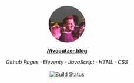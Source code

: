 <p align="center">
	<img src="_static/whoami/0.jpg" alt="Ivo von Putzer Reibegg Avatar" width="100" align="center" class="avatar" style="border-radius: 50%">
</p>

<p align="center">
  <a href="https://ivoputzer.blog">
    <strong>//ivoputzer.blog</strong>
  </a>
</p>

<p align="center">
  <em>Github Pages · Eleventy · JavaScript · HTML · CSS</em>
  <br>
  <br>
  <a href="https://actions-badge.atrox.dev/ivoputzer/ivoputzer.blog/goto?ref=master">
    <img alt="Build Status" src="https://img.shields.io/endpoint.svg?url=https%3A%2F%2Factions-badge.atrox.dev%2Fivoputzer%2Fivoputzer.blog%2Fbadge%3Fref%3Dmaster&style=for-the-badge" />
  </a>
</p>
<!--
## What is used?
- [x] Automatic Github Pages Deployment
- [x] Eleventy
- [x] Templating done with Nunjucks
- [ ] A good handful of SEO meta tags set up
- [ ] Sitemap generated automatically
- [ ] Pull in latest instagram posts on build (works with IFTTT to trigger a build)
- [ ] Use Jimp to create optimised versions of photos
- [ ] Support native dark mode
- [ ] Webmentions (Basic support, needs more work)
- [ ] Getting started
- [ ] Install dependencies

-->
## Getting started

#### Install dependencies
```bash
npm install
```
#### Start the development server
```bash
npm start
```
#### Generating a build
```bash
npm run build
```
